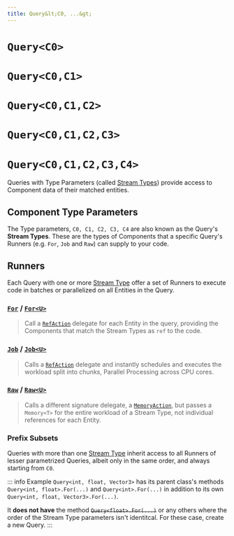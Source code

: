 ```yaml
---
title: Query&lt;C0, ...&gt;
---
```


# `Query<C0>`
# `Query<C0,C1>`
# `Query<C0,C1,C2>`
# `Query<C0,C1,C2,C3>`
# `Query<C0,C1,C2,C3,C4>`

Queries with Type Parameters (called [Stream Types](Stream%20Types.md)) provide access to Component data of their matched entities.

## Component Type Parameters

The Type parameters, `C0, C1, C2, C3, C4` are also known as the Query's **Stream Types**. These are the types of Components that a specific Query's Runners (e.g. `For`, `Job` and `Raw`) can supply to your code. 

## Runners

Each Query with one or more [Stream Type](Stream%20Types.md) offer a set of Runners to execute code in batches or parallelized on all Entities in the Query.

### [`For`](Query.For.md) / [`For<U>`](Query.For.md)
> Call a [`RefAction`](RefAction.md) delegate for each Entity in the query, providing the Components that match the Stream Types as `ref` to the code.

### [`Job`](Query.Job.md) / [`Job<U>`](Query.Job.md)
> Calls a [`RefAction`](RefAction.md) delegate and instantly schedules and executes the workload split into chunks, Parallel Processing across CPU cores.

###  [`Raw`](Query.Raw.md) / [`Raw<U>`](Query.Raw.md)
> Calls a different signature delegate, a [`MemoryAction`](MemoryAction.md), but passes a `Memory<T>` for the entire workload of a Stream Type, not individual references for each Entity.

### Prefix Subsets

Queries with more than one [Stream Type](Stream%20Types.md) inherit access to all Runners of lesser parametrized Queries, albeit only in the same order, and always starting from `C0`. 

::: info Example
`Query<int, float, Vector3>` has its parent class's methods `Query<int, float>.For(...)`
and `Query<int>.For(...)` in addition to its own `Query<int, float, Vector3>.For(...)`.

It **does not have** the method ~~`Query<float>.For(...)`~~ or any others where the order of the Stream Type parameters isn't identitcal. For these case, create a new Query.
:::


